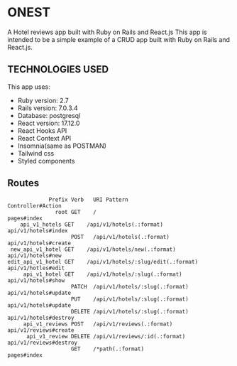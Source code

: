 # ONEST

A Hotel reviews app built with Ruby on Rails and React.js
This app is intended to be a simple example of a CRUD app built with Ruby on Rails and React.js.

## TECHNOLOGIES USED

This app uses:

- Ruby version: 2.7
- Rails version: 7.0.3.4
- Database: postgresql
- React version: 17.12.0
- React Hooks API
- React Context API
- Insomnia(same as POSTMAN)
- Tailwind css
- Styled components


## Routes
````
             Prefix Verb   URI Pattern                           Controller#Action
               root GET    /                                     pages#index
    api_v1_hotels GET    /api/v1/hotels(.:format)            api/v1/hotels#index
                    POST   /api/v1/hotels(.:format)            api/v1/hotels#create
 new_api_v1_hotel GET    /api/v1/hotels/new(.:format)        api/v1/hotels#new
edit_api_v1_hotel GET    /api/v1/hotels/:slug/edit(.:format) api/v1/hotles#edit
     api_v1_hotel GET    /api/v1/hotels/:slug(.:format)      api/v1/hotels#show
                    PATCH  /api/v1/hotels/:slug(.:format)      api/v1/hotels#update
                    PUT    /api/v1/hotels/:slug(.:format)      api/v1/hotels#update
                    DELETE /api/v1/hotels/:slug(.:format)      api/v1/hotels#destroy
     api_v1_reviews POST   /api/v1/reviews(.:format)             api/v1/reviews#create
      api_v1_review DELETE /api/v1/reviews/:id(.:format)         api/v1/reviews#destroy
                    GET    /*path(.:format)                      pages#index
                   
                    
                    
````
